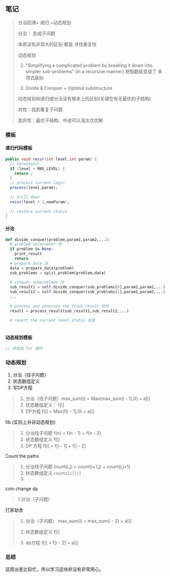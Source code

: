 ## 笔记

> 分治回溯+ 递归 +动态规划
>
> 分治： 变成子问题 
>
> 本质没有非常大的区别 都是 寻找重复性 
>
> 动态规划
>
> 2. "Simplifying a complicated problem by breaking it down into simpler sub-problems" (in a recursive manner) 把指数级变成了 多项式级别
>
> 3. Divide & Conquer + Optimal substructure 
>
> 动态规划和递归或分治没有根本上的区别(关键在有无最优的子结构)
>
> 共性：找到重复子问题
>
> 差异性：最优子结构、中途可以淘汰次优解



### 模板

#### 递归代码模板

```java
public void recur(int level,int param) {
  // terminator
  if (level > MAX_LEVEL) {
    return ;
  }
  // process current logic
  process(level,param);
  
  // drill down 
  recur(level + 1,newParam);
  
  // restore current status
}
```



#### 分治

```python
def divide_conquer(problem,param1,param2,...):
  # problem terminator 终
  if problem is None:
    print_result
    return
  # prepare data 治
  data = prepare_data(problem)
  sub_problems = split_problem(problem,data)
  
  # conquer subproblems 分
  sub_result1 = self.divide_conquer(sub_problems[0],param1,param2,...)
  sub_result2 = self.divide_conquer(sub_problems[1],param1,param2,...)
  ...
  
  # process and generate the final result 合并
  result = process_result(sub_result1,sub_result2,...)
  
  # revert the current level status 复原 
  
```



#### 动态规划模板

```java
// 待总结 for 循环
```



### 动态规划

1. 分治（找子问题）
2. 状态数组定义
3. 写DP方程

> 1. 分治（找子问题）max_sum(i) = Max(max_sum(i - 1),0) + a[i]
> 2. 状态数组定义： f[i]
> 3. DP方程 f[i] = Max(f[i - 1],0) + a[i]



fib (实际上并非动态规划)

> 1. 分治找子问题 f(n) = f(n - 1) + f(n - 2)
> 2. 状态数组定义 f[i]
> 3. DP 方程 f[i] = f[i - 1] + f[i - 2]



Count the paths

> 1. 分治找子问题 count(i,j) = count(i+1,j) + count(i,j+1)
> 2. 状态数组定义 ```counts[i][j]```
> 3. 



coin change dp

> 1.分治（子问题） 





打家劫舍

> 1. 分治（子问题） max_sum(i) = max_sum(i - 2) + a[i]
>
> 2. 状态数组定义 f[i]
> 3. dp方程 f[i] = f[i - 2] + a[i]





### 总结



这周出差比较忙，所以学习这块并没有非常用心。